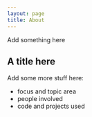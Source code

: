 ```yaml
---
layout: page
title: About
---
```


Add something here

## A title here

Add some more stuff here:

- focus and topic area
- people involved
- code and projects used

